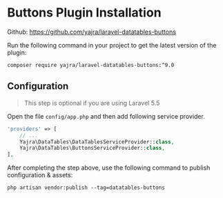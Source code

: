 # Buttons Plugin Installation

Github: https://github.com/yajra/laravel-datatables-buttons

Run the following command in your project to get the latest version of the plugin:

`composer require yajra/laravel-datatables-buttons:^9.0`

## Configuration
> This step is optional if you are using Laravel 5.5

Open the file ```config/app.php``` and then add following service provider.

```php
'providers' => [
    // ...
    Yajra\DataTables\DataTablesServiceProvider::class,
    Yajra\DataTables\ButtonsServiceProvider::class,
],
```

After completing the step above, use the following command to publish configuration & assets:

```
php artisan vendor:publish --tag=datatables-buttons
```
